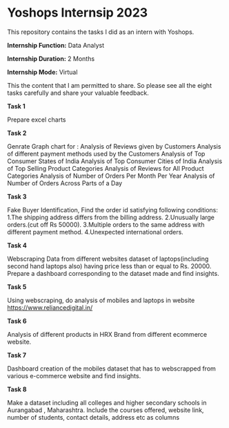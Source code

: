 # Yoshops Internsip 2023

This repository contains the tasks I did as an intern with Yoshops.

**Internship Function:** Data Analyst

**Internship Duration:** 2 Months 

**Internship Mode:** Virtual

 This the content that I am permitted to share. So please see all the eight tasks carefully and share your valuable feedback.

**Task 1**

Prepare excel charts

**Task 2**

Genrate Graph chart for :
Analysis of Reviews given by Customers
Analysis of different payment methods used by the Customers
Analysis of Top Consumer States of India
Analysis of Top Consumer Cities of India
Analysis of Top Selling Product Categories
Analysis of Reviews for All Product Categories
Analysis of Number of Orders Per Month Per Year
Analysis of Number of Orders Across Parts of a Day

**Task 3**

Fake Buyer Identification, Find the order id satisfying following conditions: 1.The shipping address differs from the billing address. 2.Unusually large orders.(cut off Rs 50000). 3.Multiple orders to the same address with different payment method. 4.Unexpected international orders.

**Task 4**

Webscraping Data from different websites dataset of laptops(including second hand laptops also) having price less than or equal to Rs. 20000. Prepare a dashboard corresponding to the dataset made and find insights.

**Task 5**

Using webscraping, do analysis of mobiles and laptops in website https://www.reliancedigital.in/

**Task 6**

Analysis of different products in HRX Brand from different ecommerce website.

**Task 7**

Dashboard creation of the mobiles dataset that has to webscrapped from various e-commerce website and find insights.

**Task 8**

Make a dataset including all colleges and higher secondary schools in Aurangabad , Maharashtra. Include the courses offered, website link, number of students, contact details, address etc as columns
